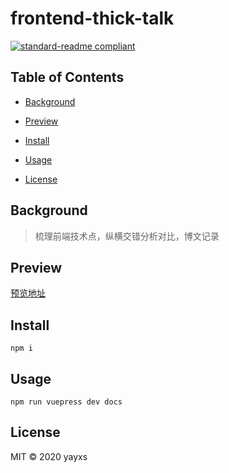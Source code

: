 # frontend-thick-talk

[![standard-readme compliant](https://img.shields.io/badge/standard--readme-OK-green.svg?style=flat-square)](https://github.com/RichardLitt/standard-readme)

## Table of Contents

- [Background](#background)
- [Preview](#preview)

- [Install](#install)
- [Usage](#usage)

- [License](#license)

## Background

> 梳理前端技术点，纵横交错分析对比，博文记录

## Preview

[预览地址](https://fett.netlify.app/)

## Install

```
npm i
```

## Usage

```
npm run vuepress dev docs
```

## License

MIT © 2020 yayxs
